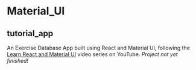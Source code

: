 # Material_UI

## tutorial_app
An Exercise Database App built using React and Material UI, following the [Learn React and Material UI](https://www.youtube.com/watch?v=xm4LX5fJKZ8) video series on YouTube. *Project not yet finished!*
